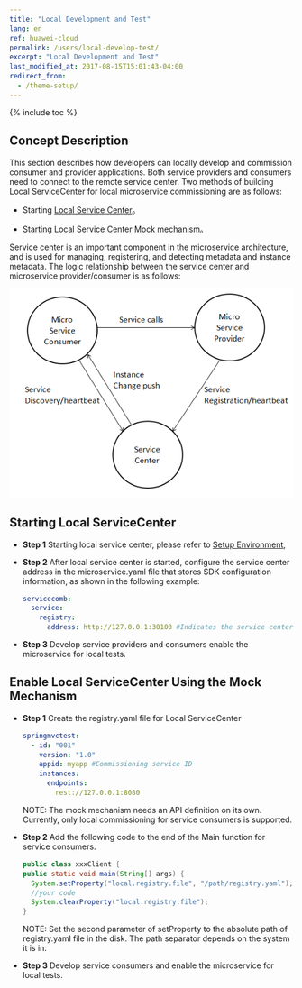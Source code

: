 ```yaml
---
title: "Local Development and Test"
lang: en
ref: huawei-cloud
permalink: /users/local-develop-test/
excerpt: "Local Development and Test"
last_modified_at: 2017-08-15T15:01:43-04:00
redirect_from:
  - /theme-setup/
---
```


{% include toc %}
## Concept Description

This section describes how developers can locally develop and commission consumer and provider applications. Both service providers and consumers need to connect to the remote service center. Two methods of building Local  ServiceCenter for local microservice commissioning are as follows:

* Starting [Local Service Center](#启动本地服务中心)。

* Starting Local Service Center [Mock mechanism](#mock机制启动服务中心)。

Service center is an important component in the microservice architecture, and is used for managing, registering, and detecting metadata and instance metadata. The logic relationship between the service center and microservice provider/consumer is as follows:

![](/assets/images/local_develop_test_en.png)

## Starting Local ServiceCenter

* **Step 1** Starting local service center,  please refer to [Setup Environment](/users/setup-environment/#运行service-center),

* **Step 2** After local service center is started, configure the service center address in the microservice.yaml file that stores SDK configuration information, as shown in the following example:

   ```yaml
   servicecomb:
     service:
       registry:
         address: http://127.0.0.1:30100 #Indicates the service center address and port number
   ```

* **Step 3** Develop service providers and consumers enable the microservice for local tests.

## Enable Local ServiceCenter Using the Mock Mechanism

* **Step 1** Create the registry.yaml file for Local ServiceCenter

   ```yaml
   springmvctest:
     - id: "001"
       version: "1.0"
       appid: myapp #Commissioning service ID
       instances: 
         endpoints:
           rest://127.0.0.1:8080
   ```

   NOTE: The mock mechanism needs an API definition on its own. Currently, only local commissioning for service consumers is supported.

* **Step 2** Add the following code to the end of the Main function for service consumers.

   ```java
   public class xxxClient {
   public static void main(String[] args) {
     System.setProperty("local.registry.file", "/path/registry.yaml");
     //your code
     System.clearProperty("local.registry.file");
   }
   ```

   NOTE: Set the second parameter of setProperty to the absolute path of registry.yaml file in the disk. The path separator depends on the system it is in.

* **Step 3** Develop service consumers and enable the microservice for local tests.